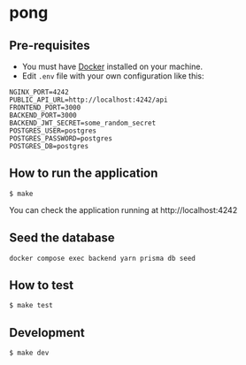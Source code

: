 # pong

## Pre-requisites
- You must have [Docker](https://docs.docker.com/get-docker/) installed on your machine.
- Edit `.env` file with your own configuration like this:
```
NGINX_PORT=4242
PUBLIC_API_URL=http://localhost:4242/api
FRONTEND_PORT=3000
BACKEND_PORT=3000
BACKEND_JWT_SECRET=some_random_secret
POSTGRES_USER=postgres
POSTGRES_PASSWORD=postgres
POSTGRES_DB=postgres
```

## How to run the application
```
$ make
```

You can check the application running at http://localhost:4242

## Seed the database
```
docker compose exec backend yarn prisma db seed
```

## How to test
```
$ make test
```

## Development
```
$ make dev
```
